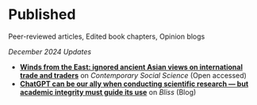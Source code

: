 # Published
Peer-reviewed articles, Edited book chapters, Opinion blogs

*December 2024 Updates*  
- [**Winds from the East: ignored ancient Asian views on international trade and traders**](https://www.tandfonline.com/doi/full/10.1080/21582041.2024.2399808) on *Contemporary Social Science* (Open accessed)
- [**ChatGPT can be our ally when conducting scientific research — but academic integrity must guide its use**](https://issblog.nl/2024/04/18/chatgpt-can-be-our-ally-when-conducting-scientific-research-but-academic-integrity-must-guide-its-use/) on *Bliss* (Blog)
